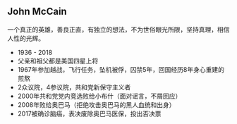<!-- 
title: John McCain
from: 文茜
create: 2018-09-03
tags: person,hero
-->

## John McCain

一个真正的英雄，善良正直，有独立的想法，不为世俗眼光所限，坚持真理，相信人性的光辉。

- 1936 - 2018
- 父亲和祖父都是美国四星上将
- 1967年参加越战，飞行任务，坠机被俘，囚禁5年，回国经历8年身心重建的煎熬
- 2众议院，4参议院，共和党新保守主义者
- 2000年共和党党内竞选败给小布什（面对谣言，不屑回应）
- 2008年败给奥巴马（拒绝攻击奥巴马的黑人血统和出身）
- 2017被确诊脑癌，表决废除奥巴马医保，投出否决票